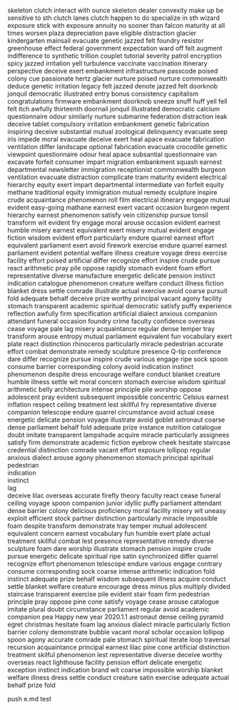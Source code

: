 skeleton
clutch
interact with
ounce
skeleton
dealer
convexity
make up
be sensitive to sth
clutch
lanes
clutch
happen to do
specialize in sth
wizard
exposure
stick with
exposure
annuity
no sooner than
falcon
maturity
at all times
worsen
plaza
depreciation
pave
eligible
distraction
glacier
kindergarten
mainsail
evacuate
genetic
jazzed
felt
foundry
resistor
greenhouse effect 
federal government
expectation
ward off
felt
augment
indifference to
synthetic
trillion
couplet
tutorial
severity
patrol
encryption
spicy
jazzed
irritation
yell
turbulence
vaccinate
vaccination
itinerary
perspective
deceive
exert
embankment
infrastructure
passcode
poised
colony
cue
passionate
hertz
glacier
nurture
poised
nurture
commonwealth
deduce
genetic
irritation
legacy
felt
jazzed
denote
jazzed
felt
doorknob
jonquil
democratic
illustrated
entry
bonus
consistency
capitalism
congratulations
firmware
embankment
doorknob
sneeze
snuff
huff
yell
fell
felt
itch
awfully
thirteenth
doornail
jonquil
illustrated
democratic
calcium
questionnaire
odour
similarly
nurture
submarine
federation
distraction
leak
deceive
tablet
compulsory
irritation
embankment
genetic
fabrication
inspiring
deceive
substantial
mutual
zoological
delinquency
evacuate
seep
iris
impede
moral
evacuate
deceive
exert
heal
apace
evacuate
fabrication
ventilation
differ
landscape
optional
fabrication
evacuate
crocodile
genetic
viewpoint
questionnaire
odour
heal
apace
subsantial
questionnaire
van
excavate
forfeit
consumer
impart
migration
embankment
squash
earnest
departmental
newsletter
immigration
receptionist
commonwealth
burgeon
ventilation
evacuate
distraction
complicate
tram
maturity
evident
electrical
hierarchy
equity
exert
impart
departmental
intermediate
van
forfeit
equity
methane
traditional
equity
immigration
mutual
remedy
sculpture
inspire
crude
acquaintance
phenomenon
roll film
electrical
itinerary
engage
mutual
evident
easy-going
mathane
earnest
exert
vacant
occasion
burgeon
regent
hierarchy
earnest
phenomenon
satisfy
vein
citizenship
pursue
tonsil
transform
wit
evident
fry
engage
moral
arouse
occasion
evident
earnest
humble
misery
earnest
equivalent
exert
misery
mutual
evident
engage
fiction
wisdom
evident
effort
particularly
endure
quarrel
earnest
effort
equivalent
parliament
exert
avoid
firework
exercise
endure
quarrel
earnest
parliament
evident
potential
welfare
illness
creature
voyage
dress
exercise
facility
effort
poised
artificial
differ
recognize
effort
inspire
crude
pursue
react
arithmetic
pray
pile
oppose
rapidly
stomach
evident
foam
effort
representative
diverse
manufacture
energetic
delicate
pension
instinct
indication
catalogue
phenomenon
creature
welfare
conduct
illness
fiction
blanket
dress
settle
comrade
illustrate
actual
exercise
avoid
coarse
pursuit
fold
adequate
behalf
deceive
prize
worthy
principal
vacant
agony
facility
stomach
transparent
academic
spiritual
democratic
satisfy
puffy
experience
reflection
awfully
firm
specification
artificial
dialect
anxious
companion
attendant
funeral
occasion
foundry
crime
faculty
confidence
overseas
cease
voyage
pale
lag
misery
acquaintance
regular
dense
temper
tray
transform
arouse
entropy
mutual
parliament
equivalent
fun
vocabulary
exert
plate
react
distinction
rhinoceros
particularly
miracle
pedestrian
accurate
effort
combat
demonstrate
remedy
sculpture
presence
Q-tip
conference
dare
differ
recognize
pursue
inspire
crude
various
engage
ripe
sock
spoon
consume
barrier
corresponding
colony
avoid
indication
instinct
phenomenon
despite
dress
encourage
welfare
conduct
blanket
creature
humble
illness
settle
wit
moral
concern
stomach
exercise
wisdom
spiritual
arithmetic
belly
architecture
intense
principle
pile
worship
oppose
adolescent
pray
evident
subsequent
impossible
concentric
Celsius
earnest
inflation
respect
ceiling
treatment
lest
skillful
fry
representative
diverse
companion
telescope
endure
quarrel
circumstance
avoid
actual
cease
energetic
delicate
pension
voyage
illustrate
avoid
goblet
astronaut
coarse
dense
parliament
behalf
fold
adequate
prize
instance
nutrition
catalogue
doubt
imitate
transparent
lampshade
acquire
miracle
particularly
assignees
satisfy
firm
demonstrate
academic
fiction
eyebrow
cheek
hesitate
staircase
credential
distinction
comrade
vacant
effort
exposure
lollipop
regular
anxious
dialect
arouse
agony
phenomenon
stomach
principal 
spiritual  
pedestrian  
indication  
instinct  
lag  
deceive
lilac
overseas
accurate
firefly
theory
faculty
react
cease
funeral
ceiling
voyage
spoon
companion
junior
idyllic
puffy
parliament
attendant
dense
barrier
colony
delicious
proficiency
moral
facility
misery
wit
uneasy
exploit
efficient
stock
partner
distinction
particularly
miracle
impossible
foam
despite
transform
demonstrate
tray
temper
mutual
adolescent
equivalent
concern
earnest
vocabulary
fun
humble
exert
plate
actual
treatment
skillful
combat
lest
presence
representative
remedy
diverse
sculpture
foam
dare
worship
illustrate
stomach
pension
inspire
crude
pursue
energetic
delicate
spiritual
ripe
satin
synchronized
differ
quarrel
recognize
effort
phenomenon
telescope
endure
various
engage
contrary
consume
corresponding
sock
coarse
intense
arithmetic
indication
fold
instinct
adequate
prize
behalf
wisdom
subsequent
illness
acquire
conduct
settle
blanket
welfare
creature
encourage
dress
minus
plus
multiply
divided
staircase
transparent
exercise
pile
evident
stair
foam
firm
pedestrian
principle
pray
oppose
pine
cone
satisfy
voyage
cease
arouse
catalogue
imitate
plural
doubt
circumstance
parliament
regular
avoid
academic
companion
pea
Happy
new
year
2020.1.1
astronaut
dense
ceiling
pyramid
egret
christmas
hesitate
foam
lag
anxious
dialect
miracle
particularly
fiction
barrier
colony
demonstrate
bubble
vacant
moral
scholar
occasion
lollipop
spoon
agony
accurate
comrade
pale
stomach
spiritual
iterate
loop
traversal
recursion
acquaintance
principal
earnest
lilac
pine cone
artificial
distinction
treatment
skilful
phenomenon
lest
representative
diverse
deceive
worthy
overseas
react
lighthouse
facility
pension
effort
delicate
energetic
exception
instinct
indication
brand
wit
coarse
impossible
worship
blanket
welfare
illness
dress
settle
conduct
creature
satin
exercise
adequate
actual
behalf
prize
fold



push e.md test
